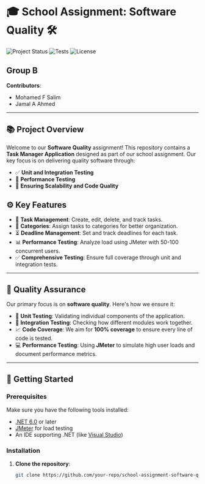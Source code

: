 
# 🎓 **School Assignment: Software Quality** 🛠️

![Project Status](https://img.shields.io/badge/Project%20Status-Active-green) ![Tests](https://img.shields.io/badge/Tests-Passing-brightgreen) ![License](https://img.shields.io/badge/License-MIT-blue)

## Group B

**Contributors**:
- Mohamed F Salim
- Jamal A Ahmed

---

## 📚 **Project Overview**

Welcome to our **Software Quality** assignment! This repository contains a **Task Manager Application** designed as part of our school assignment. Our key focus is on delivering quality software through:

- ✅ **Unit and Integration Testing**
- 🚀 **Performance Testing**
- 🔄 **Ensuring Scalability and Code Quality**

## ⚙️ **Key Features**

- 📝 **Task Management**: Create, edit, delete, and track tasks.
- 📂 **Categories**: Assign tasks to categories for better organization.
- ⏳ **Deadline Management**: Set and track deadlines for each task.
- 📊 **Performance Testing**: Analyze load using JMeter with 50-100 concurrent users.
- ✅ **Comprehensive Testing**: Ensure full coverage through unit and integration tests.

---

## 🧪 **Quality Assurance**

Our primary focus is on **software quality**. Here's how we ensure it:
- 🧩 **Unit Testing**: Validating individual components of the application.
- 🔗 **Integration Testing**: Checking how different modules work together.
- 📈 **Code Coverage**: We aim for **100% coverage** to ensure every line of code is tested.
- 💻 **Performance Testing**: Using **JMeter** to simulate high user loads and document performance metrics.

---

## 🚀 **Getting Started**

### Prerequisites

Make sure you have the following tools installed:
- [.NET 6.0](https://dotnet.microsoft.com/download) or later
- [JMeter](https://jmeter.apache.org/) for load testing
- An IDE supporting .NET (like [Visual Studio](https://visualstudio.microsoft.com/))

### Installation

1. **Clone the repository**:
   ```bash
   git clone https://github.com/your-repo/school-assignment-software-quality.git
